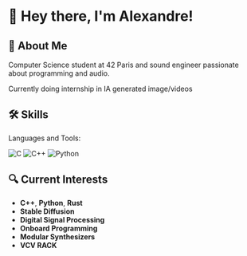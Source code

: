 # 👋 Hey there, I'm Alexandre!

## 🚀 About Me
Computer Science student at 42 Paris and sound engineer passionate about programming and audio.

Currently doing internship in IA generated image/videos 

## 🛠️ Skills
Languages and Tools:

![C](https://img.shields.io/badge/-C-333333?style=flat&logo=c)
![C++](https://img.shields.io/badge/-C++-333333?style=flat&logo=c%2B%2B)
![Python](https://img.shields.io/badge/-Python-333333?style=flat&logo=python)

## 🔍 Current Interests
- **C++**, **Python**, **Rust**
- **Stable Diffusion**
- **Digital Signal Processing**
- **Onboard Programming**
- **Modular Synthesizers**
- **VCV RACK**
